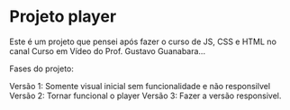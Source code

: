 # Projeto player
Este é um projeto que pensei após fazer o curso de JS, CSS e HTML no canal Curso em Vídeo do Prof. Gustavo Guanabara...


Fases do projeto: 

Versão 1: Somente visual inicial sem funcionalidade e não responsilvel
Versão 2: Tornar funcional o player
Versão 3: Fazer a versão responsivel.